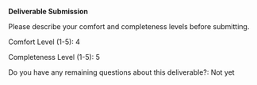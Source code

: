 **Deliverable Submission**

Please describe your comfort and completeness levels before submitting.

Comfort Level (1-5): 4

Completeness Level (1-5): 5

Do you have any remaining questions about this deliverable?: Not yet
